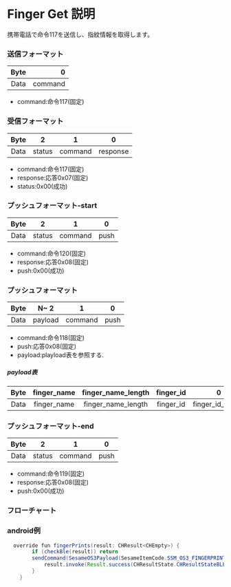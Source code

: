 # Finger Get 説明
携帯電話で命令117を送信し、指紋情報を取得します。
### 送信フォーマット

|  Byte  |       0 |
|:------:|-------:|
| Data   |  command |
- command:命令117(固定)

### 受信フォーマット
| Byte  |       2 |   1   |     0      |
|:---:|:-------:|:-----:|:----:|
| Data |  status | command |response   |
- command:命令117(固定)
- response:応答0x07(固定)
- status:0x00(成功) 
### プッシュフォーマット-start
| Byte  |       2 |   1   |  0   |
|:---:|:-------:|:-----:|:----:|
| Data |  status | command | push |
- command:命令120(固定)
- response:応答0x08(固定)
- push:0x00(成功)
### プッシュフォーマット
| Byte  | N~   2 |   1   |  0   |
|:---:|:------:|:-----:|:----:|
| Data | payload | command | push |
- command:命令118(固定)
- push:応答0x08(固定)
- payload:playload表を参照する.

##### **payload表**

|  Byte  |     finger_name| finger_name_length| finger_id|     0 |
|:------:|:---------:|:--------:|:--------:|:--------:|
| Data   | finger_name     | finger_name_length |finger_id|finger_id_length|
### プッシュフォーマット-end
| Byte  |       2 |   1   |     0      |
|:---:|:-------:|:-----:|:----:|
| Data |  status | command |push   |
- command:命令119(固定)
- response:応答0x08(固定)
- push:0x00(成功)


### フローチャート
<!-- ![icon](finger_get.svg) -->





### android例
``` java
  override fun fingerPrints(result: CHResult<CHEmpty>) {
        if (checkBle(result)) return
        sendCommand(SesameOS3Payload(SesameItemCode.SSM_OS3_FINGERPRINT_GET.value, byteArrayOf())) { res ->
            result.invoke(Result.success(CHResultState.CHResultStateBLE(CHEmpty())))
        }
    }
```
